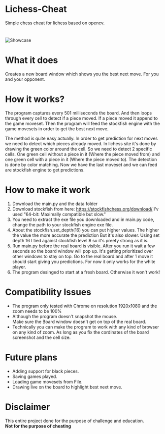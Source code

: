 # Lichess-Cheat
Simple chess cheat for lichess based on opencv.
#
![Showcase](https://raw.githubusercontent.com/ofeksadlo/lichess-cheat/master/showcase.gif)

# What it does
Creates a new board window which shows you the best next move. For
you and your opponent.

# How it works?
The program captures every 501 milliseconds the board. And then loops through every cell
to detect if a piece moved. If a piece moved it append to the game moveset. Then the program
will feed the stockfish engine with the game movesets in order to get the best next move.

The method is quite easy actually. In order to get prediction for next moves we need to detect which pieces already moved.
In lichess site it's done by drawing the green color around the cell. So we need to detect 2 specific cells.
One green cell without a piece in it (Where the piece moved from) and one green cell with a piece in it (Where the piece moved to).
The detection is done by color matching.
Now we have the last moveset and we can feed are stockfish engine to get predictions.

# How to make it work
1) Download the main.py and the data folder
2) Download stockfish from here: https://stockfishchess.org/download/ I'v used "64-bit: Maximally compatible but slow."
3) You need to extract the exe file you downloaded and in main.py code, change the path to your stockfish engine exe file.
4) About the stockfish.set_depth(16) you can put higher values. The higher the value the more accurate the prediction
   But it's also slower. Using set depth 16 I tied against stockfish level 8 so it's preety strong as it is.
5) Run main.py before the real board is visible. After you run it wait a few seconds so the board window will pop up.
   It's getting prioritized over other windows to stay on top.
   Go to the real board and after 1 move it should start giving you predictions.
   For now it only works for the white player.
6) The program desinged to start at a fresh board. Otherwise it won't work!

# Compatibility Issues
* The program only tested with Chrome on resolution 1920x1080 and the zoom needs to be 100%
* Although the program doesn't snapshot the mouse.</br> Make sure the Board window doesn't get on top of the real board.
* Technically you can make the program to work with any kind of browser on any kind of zoom.
  As long as you fix the cordinates of the board screenshot and the cell size.

# Future plans
* Adding support for black pieces.
* Saving games played.
* Loading game movesets from File.
* Drawing live on the board to highlight best next move.

# Disclaimer 
This entire project done for the purpose of challenge and education.<br>
<b>Not for the purpose of cheating<b>
